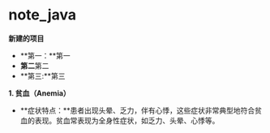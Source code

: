 # note_java

**新建的项目**
- **第一：**第一
- **第二**第二
- **第三:**第三
  
**1. 贫血（Anemia）**
- **症状特点：**患者出现头晕、乏力，伴有心悸，这些症状非常典型地符合贫血的表现。贫血常表现为全身性症状，如乏力、头晕、心悸等。

